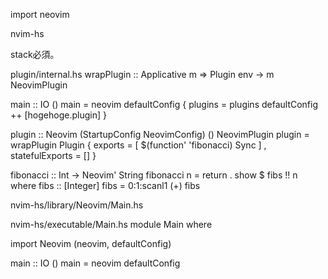 import neovim

nvim-hs

stack必須。

plugin/internal.hs
wrapPlugin :: Applicative m => Plugin env -> m NeovimPlugin

main :: IO ()
main = neovim defaultConfig
    { plugins = plugins defaultConfig ++ [hogehoge.plugin]
    }

plugin :: Neovim (StartupConfig NeovimConfig) () NeovimPlugin
plugin = wrapPlugin Plugin
    { exports         = [ $(function' 'fibonacci) Sync ]
    , statefulExports = []
    }

fibonacci :: Int -> Neovim' String
fibonacci n = return . show $ fibs !! n
  where
    fibs :: [Integer]
    fibs = 0:1:scanl1 (+) fibs

nvim-hs/library/Neovim/Main.hs

nvim-hs/executable/Main.hs
module Main where

import           Neovim       (neovim, defaultConfig)

main :: IO ()
main = neovim defaultConfig
